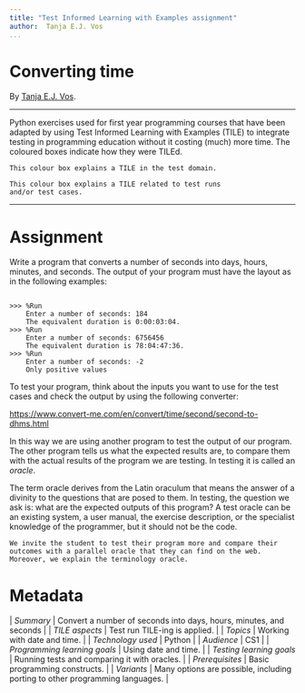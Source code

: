 ```yaml
---
title: "Test Informed Learning with Examples assignment"
author:  Tanja E.J. Vos
...
```


# Converting time

By [Tanja E.J. Vos](https://www.tanjavos.com).

------------------------------------------------------------------------

Python exercises used for first year programming courses that
have been adapted by using Test Informed Learning with Examples (TILE)
to integrate testing in programming education without it costing (much)
more time. The coloured boxes indicate how they were TILEd.

```testdomaintile
This colour box explains a TILE in the test domain.
```

```testruntile
This colour box explains a TILE related to test runs 
and/or test cases.
```
------------------------------------------------------------------------

# Assignment

Write a program that converts a number of seconds into days, hours,
minutes, and seconds. The output of your program must have the
layout as in the following examples:

```small

>>> %Run 
    Enter a number of seconds: 184
    The equivalent duration is 0:00:03:04.
>>> %Run 
    Enter a number of seconds: 6756456
    The equivalent duration is 78:04:47:36.
>>> %Run 
    Enter a number of seconds: -2
    Only positive values
```

To test your program, think about the inputs you want to use for the
test cases and check the output by using the following converter:

<https://www.convert-me.com/en/convert/time/second/second-to-dhms.html>

In this way we are using another program to test the output of our
program. The other program tells us what the expected results are,
to compare them with the actual results of the program we are
testing. In testing it is called an *oracle*.

The term oracle derives from the Latin oraculum that means the
answer of a divinity to the questions that are posed to them. In
testing, the question we ask is: what are the expected outputs of
this program? A test oracle can be an existing system, a user
manual, the exercise description, or the specialist knowledge of the
programmer, but it should not be the code.

```testruntile
We invite the student to test their program more and compare their
outcomes with a parallel oracle that they can find on the web.
Moreover, we explain the terminology oracle.
```


# Metadata

| *Summary*                     | Convert a number of seconds into days, hours,
minutes, and seconds |
| *TILE aspects*                | Test run TILE-ing is applied. |
| *Topics*                      | Working with date and time. |
| *Technology used*             | Python |
| *Audience*                    | CS1 |
| *Programming learning goals*  | Using date and time. |
| *Testing learning goals*      | Running tests and comparing it with oracles. |
| *Prerequisites*               | Basic programming constructs. |
| *Variants*                    | Many options are possible, including porting to other programming languages. |    

